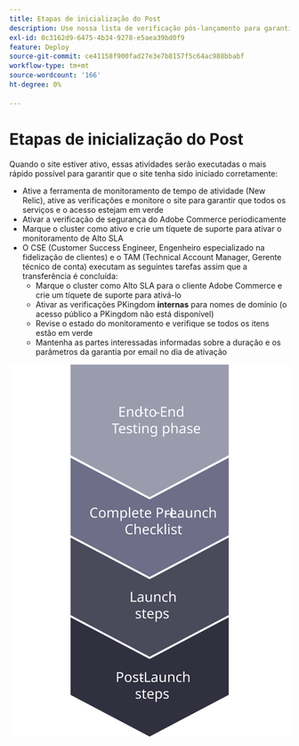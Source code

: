 ```yaml
---
title: Etapas de inicialização do Post
description: Use nossa lista de verificação pós-lançamento para garantir uma implementação tranquila do site do Adobe Commerce.
exl-id: 0c3162d9-6475-4b34-9278-e5aea39bd0f9
feature: Deploy
source-git-commit: ce41158f900fad27e3e7b8157f5c64ac988bbabf
workflow-type: tm+mt
source-wordcount: '166'
ht-degree: 0%

---
```


# Etapas de inicialização do Post

Quando o site estiver ativo, essas atividades serão executadas o mais rápido possível para garantir que o site tenha sido iniciado corretamente:

- Ative a ferramenta de monitoramento de tempo de atividade (New Relic), ative as verificações e monitore o site para garantir que todos os serviços e o acesso estejam em verde
- Ativar a verificação de segurança do Adobe Commerce periodicamente
- Marque o cluster como ativo e crie um tíquete de suporte para ativar o monitoramento de Alto SLA
- O CSE (Customer Success Engineer, Engenheiro especializado na fidelização de clientes) e o TAM (Technical Account Manager, Gerente técnico de conta) executam as seguintes tarefas assim que a transferência é concluída:
   - Marque o cluster como Alto SLA para o cliente Adobe Commerce e crie um tíquete de suporte para ativá-lo
   - Ativar as verificações PKingdom **internas** para nomes de domínio (o acesso público a PKingdom não está disponível)
   - Revise o estado do monitoramento e verifique se todos os itens estão em verde
   - Mantenha as partes interessadas informadas sobre a duração e os parâmetros da garantia por email no dia de ativação

![Diagrama mostrando a fase 4 do processo de inicialização](../../assets/playbooks/launch-steps-4.svg)
